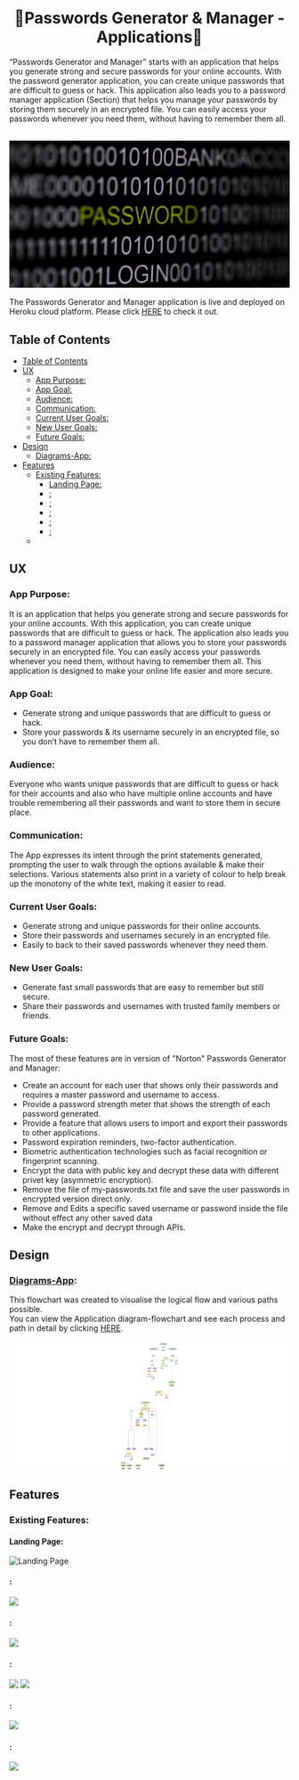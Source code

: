 <h1 align="center">🔐Passwords Generator & Manager - Applications🔐</h1>
“Passwords Generator and Manager” starts with an application that helps you generate strong and secure passwords for your online accounts. With the password generator application, you can create unique passwords that are difficult to guess or hack. This application also leads you to a password manager application (Section) that helps you manage your passwords by storing them securely in an encrypted file. You can easily access your passwords whenever you need them, without having to remember them all.<br></br>

![PWD-image](assets/readme-images/pwd.jpg)

The Passwords Generator and Manager application is live and deployed on Heroku cloud platform. Please click [HERE](https://password-generator-and-manager-a88bcb86c5e0.herokuapp.com/) to check it out.

## Table of Contents
- [Table of Contents](#table-of-contents)
- [UX](#ux)
  - [App Purpose:](#app-purpose)
  - [App Goal:](#app-goal)
  - [Audience:](#audience)
  - [Communication:](#communication)
  - [Current User Goals:](#current-user-goals)
  - [New User Goals:](#new-user-goals)
  - [Future Goals:](#future-goals)
- [Design](#design)
  - [Diagrams-App:](#diagrams-app)
- [Features](#features)
  - [Existing Features:](#existing-features)
    - [Landing Page:](#landing-page)
    - [:](#)
    - [:](#-1)
    - [:](#-2)
    - [:](#-3)
    - [:](#-4)
  - [](#-5)

## UX

### App Purpose:
It is an application that helps you generate strong and secure passwords for your online accounts. With this application, you can create unique passwords that are difficult to guess or hack. The application also leads you to a password manager application that allows you to store your passwords securely in an encrypted file. You can easily access your passwords whenever you need them, without having to remember them all. This application is designed to make your online life easier and more secure.

### App Goal: 
- Generate strong and unique passwords that are difficult to guess or hack.
- Store your passwords & its username securely in an encrypted file, so you don’t have to remember them all.

### Audience:
Everyone who wants unique passwords that are difficult to guess or hack for their accounts and also who have multiple online accounts and have trouble remembering all their passwords and want to store them in secure place.

### Communication:
The App expresses its intent through the print statements generated, prompting the user to walk through the options available & make their selections. Various statements also print in a variety of colour to help break up the monotony of the white text, making it easier to read.

### Current User Goals:
- Generate strong and unique passwords for their online accounts.
- Store their passwords and usernames securely in an encrypted file.
- Easily to back to their saved passwords whenever they need them.

### New User Goals:
- Generate fast small passwords that are easy to remember but still secure.
- Share their passwords and usernames with trusted family members or friends.

### Future Goals:
The most of these features are in version of "Norton" Passwords Generator and Manager:
- Create an account for each user that shows only their passwords and requires a master password and username to access.
- Provide a password strength meter that shows the strength of each password generated.
- Provide a feature that allows users to import and export their passwords to other applications.
- Password expiration reminders, two-factor authentication.
- Biometric authentication technologies such as facial recognition or fingerprint scanning.
- Encrypt the data with public key and decrypt these data with different privet key (asymmetric encryption).
- Remove the file of my-passwords.txt file and save the user passwords in encrypted version direct only.
- Remove and Edits a specific saved username or password inside the file without effect any other saved data
- Make the encrypt and decrypt through APIs.

## Design

### [Diagrams-App](https://app.diagrams.net/):
This flowchart was created to visualise the logical flow and various paths possible.                          
You can view the Application diagram-flowchart and see each process and path in detail by clicking [HERE](https://alakeldev.github.io/pp3-diagram/).<br></br>
![App-Diagram](assets/readme-images/pp3-diagram.png)

## Features

### Existing Features:

#### Landing Page:
![Landing Page](assets/images/readme-landingpage.png)

#### :
![](assets/images/readme-rate.png)

#### :
![](assets/images/readme-recipe-selection.png)

#### :
![](assets/images/readme-ingredients.png)
![](assets/images/readme-instructions.png)

#### :
![](assets/images/readme-rate-recipe.png)

#### :
![](assets/images/readme-quit-restart.png)

### 

